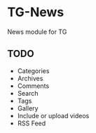 # TG-News
News module for TG

## TODO
- Categories
- Archives
- Comments
- Search
- Tags
- Gallery
- Include or upload videos
- RSS Feed
